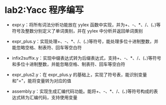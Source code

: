 # lab2:Yacc 程序编写

- expr.y：将所有词法分析功能放在 yylex 函数中实现，并为+、-、\*、/、(、)等符号及整数分别定义了单词类别，并在 yylex 中分析并返回单词类别

- expr_plus.y：实现处理+、-、\*、/、(、)等符号，能处理多位十进制整数，并能忽略空格、制表符、回车等空白符

- infix2suffix.y：实现中缀表达式转为后缀表达式，支持+、-、\*、/、(、)等符号和多位十进制整数，并能忽略空格、制表符、回车等空白符

- expr_plus2.y：在 expr_plus.y 的基础上，实现了符号表，能识别变量和"="，能将变量转为对应的值

- assembly.y：实现生成汇编代码功能。能将+、-、\*、/、(、)等符号构成的表达式转为汇编代码，支持使用变量
